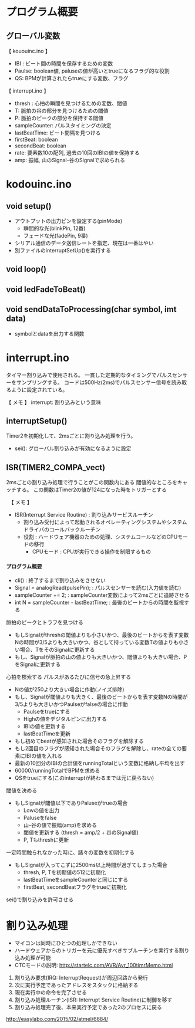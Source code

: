 # プログラム概要

## グローバル変数
【 kououinc.ino 】
- IBI : ビート間の時間を保存するための変数
- Paulse: boolean値, paluseの値が高いとtrueになるフラグ的な役割
- QS: BPMが計算されたらtrueにする変数、フラグ

【 interrupt.ino 】
- thresh : 心拍の瞬間を見つけるための変数、閾値
- T: 脈拍の谷の部分を見つけるための閾値
- P: 脈拍のピークの部分を保持する閾値
- sampleCounter: パルスタイミングの決定
- lastBeatTime: ビート間隔を見つける
- firstBeat: boolean
- secondBeat: boolean
- rate: 要素数10の配列, 過去の10回のIBIの値を保持する
- amp: 振幅, 山のSignal-谷のSignalで求められる

# kodouinc.ino

## void setup()
- アウトプットの出力ピンを設定する(pinMode)
    - 瞬間的な光(blinkPin, 12番)
    - フェードな光(fadePin, 9番)
- シリアル通信のデータ送信レートを指定、現在は一番はやい
- 別ファイルのinterruptSetUp()を実行する

## void loop()

## void ledFadeToBeat()

## void sendDataToProcessing(char symbol, imt data)
- symbolとdataを出力する関数

# interrupt.ino
タイマー割り込みで使用される。
一貫した定期的なタイミングでパルスセンサーをサンプリングする。
コードは500Hz(2ms)でパルスセンサー信号を読み取るように設定されている。

【 メモ 】
interrupt: 割り込みという意味

## interruptSetup()
Timer2を初期化して、2msごとに割り込み処理を行う。

- sei(): グローバル割り込みが有効になるように設定

## ISR(TIMER2_COMPA_vect)
2msごとの割り込み処理で行うことがこの関数内にある
閾値的なところをキャッチする。
この関数はTimer2の値が124になった時をトリガーとする

　【 メモ 】
- ISR(Interrupt Service Routine) : 割り込みサービスルーチン
    - 割り込み受付によって起動されるオペレーティングシステムやシステムドライバのコールバックルーチン
    - 役割 : ハードウェア機器のための処理、システムコールなどのCPUモードの移行
        - CPUモード : CPUが実行できる操作を制限するもの
        
#### プログラム概要

- cli() : 終了するまで割り込みをさせない 
- Signal = analogRead(pulsePin); : パルスセンサーを読む(入力値を読む)
- sampleCounter += 2; : sampleCounter変数によって2msごとに追跡させる
- int N = sampleCounter - lastBeatTime; : 最後のビートからの時間を監視する

脈拍のピークとトラフを見つける

- もしSignalがthreshの閾値よりも小さいかつ、最後のビートからを表す変数Nの時間が3/5よりも大きいかつ、谷として持っている変数Tの値よりも小さい場合、TをそのSignalに更新する
- もし、Signalが脈拍の山の値よりも大きいかつ、閾値よりも大きい場合、PをSignalに更新する

心拍を検索する
パルスがあるたびに信号の急上昇する

- Nの値が250より大きい場合に作動(ノイズ排除)
- もし、Signalが閾値よりも大きく、最後のビートからを表す変数Nの時間が3/5よりも大きいかつPaulseがfalseの場合に作動
    - Paulseをtrueにする
    - Highの値をデジタルピンに出力する
    - IBIの値を更新する
    - lastBeatTimeを更新
- もし初めてbeatが感知された場合そのフラグを解除する
- もし2回目のフラグが感知された場合そのフラグを解除し、rateの全ての要素にIBIの値を入れる
- 最新の10回分のIBIの合計値をrunningTotalという変数に格納し平均を出す
- 60000/runningTotalでBPMを求める
- QSをtrueにする(このinterruptが終わるまでは元に戻らない)

閾値を決める
- もしSignalが閾値以下でありPaluseがtrueの場合
    - Lowの値を出力
    - Paluseをfalse
    - 山-谷の値で振幅(amp)を求める
    - 閾値を更新する (thresh = amp/2 + 谷のSignal値)
    - P, Tもthreshに更新

一定時間触られなかった時に、諸々の変数を初期化する
- もしSignalが入ってこずに2500ms以上時間が過ぎてしまった場合
    - thresh, P, Tを初期値の512に初期化
    - lastBeatTimeをsampleCounterと同じにする
    - firstBeat, secondBeatフラグをtrueに初期化

sei()で割り込みを許可させる
    

# 割り込み処理
- マイコンは同時にひとつの処理しかできない
- ハードウェアからのトリガーを元に優先すべきサブルーチンを実行する割り込み処理が可能
- CTCモードの説明: http://startelc.com/AVR/Avr_100timrMemo.html

1. 割り込み要求(IRQ: InterruptRequest)が周辺回路から発行
2. 次に実行予定であったアドレスをスタックに格納する
3. 現在実行中の命令を完了させる
4. 割り込み処理ルーチン(ISR: Interrupt Service Routine)に制御を移す
5. 割り込み処理完了後、本来実行予定であった2のプロセスに戻る

http://easylabo.com/2015/02/atmel/6684/

